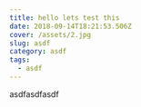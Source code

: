 ```yaml
---
title: hello lets test this
date: 2018-09-14T18:21:53.506Z
cover: /assets/2.jpg
slug: asdf
category: asdf
tags:
  - asdf
---
```

asdfasdfasdf
